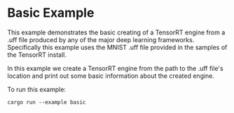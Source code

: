 # Basic Example

This example demonstrates the basic creating of a TensorRT engine from 
a .uff file produced by any of the major deep learning frameworks. Specifically
this example uses the MNIST .uff file provided in the samples of the TensorRT
install.

In this example we create a TensorRT engine from the path to the .uff file's location
and print out some basic information about the created engine.

To run this example:
```
cargo run --example basic
``` 